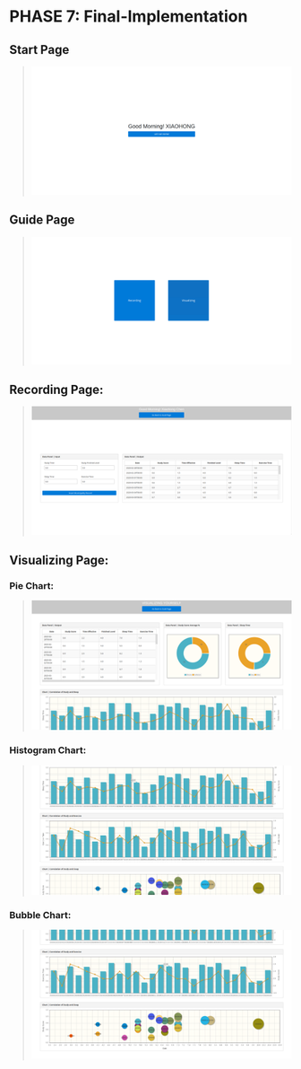 # PHASE 7: Final-Implementation
## Start Page
> ![Study Score](page1.png)
## Guide Page
> ![Study Score](page2.png)
## Recording Page:
> ![Study Score](page3.png)
## Visualizing Page:
### Pie Chart:
> ![Study Score](page4.png)
### Histogram Chart:
> ![Study Score](page5.png)
### Bubble Chart:
> ![Study Score](page6.png)


